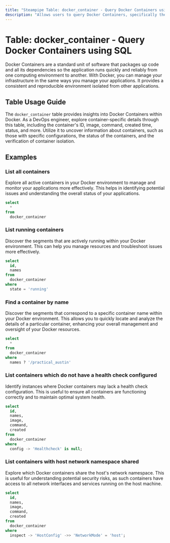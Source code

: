 ```yaml
---
title: "Steampipe Table: docker_container - Query Docker Containers using SQL"
description: "Allows users to query Docker Containers, specifically the container's ID, image, command, created time, status, and more, providing insights into container configurations and status."
---
```


# Table: docker_container - Query Docker Containers using SQL

Docker Containers are a standard unit of software that packages up code and all its dependencies so the application runs quickly and reliably from one computing environment to another. With Docker, you can manage your infrastructure in the same ways you manage your applications. It provides a consistent and reproducible environment isolated from other applications.

## Table Usage Guide

The `docker_container` table provides insights into Docker Containers within Docker. As a DevOps engineer, explore container-specific details through this table, including the container's ID, image, command, created time, status, and more. Utilize it to uncover information about containers, such as those with specific configurations, the status of the containers, and the verification of container isolation.

## Examples

### List all containers
Explore all active containers in your Docker environment to manage and monitor your applications more effectively. This helps in identifying potential issues and understanding the overall status of your applications.

```sql
select
  *
from
  docker_container
```

### List running containers
Discover the segments that are actively running within your Docker environment. This can help you manage resources and troubleshoot issues more effectively.

```sql
select
  id,
  names
from
  docker_container
where
  state = 'running'
```

### Find a container by name
Discover the segments that correspond to a specific container name within your Docker environment. This allows you to quickly locate and analyze the details of a particular container, enhancing your overall management and oversight of your Docker resources.

```sql
select
  *
from
  docker_container
where
  names ? '/practical_austin'
```

### List containers which do not have a health check configured
Identify instances where Docker containers may lack a health check configuration. This is useful to ensure all containers are functioning correctly and to maintain optimal system health.

```sql
select
  id,
  names,
  image,
  command,
  created
from
  docker_container
where
  config -> 'Healthcheck' is null;
```

### List containers with host network namespace shared
Explore which Docker containers share the host's network namespace. This is useful for understanding potential security risks, as such containers have access to all network interfaces and services running on the host machine.

```sql
select
  id,
  names,
  image,
  command,
  created
from
  docker_container
where
  inspect -> 'HostConfig' ->> 'NetworkMode' = 'host';
```